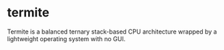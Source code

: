 # termite
Termite is a balanced ternary stack-based CPU architecture wrapped by a lightweight operating system with no GUI.